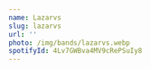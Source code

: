 ```yaml
---
name: Lazarvs
slug: lazarvs
url: ''
photo: /img/bands/lazarvs.webp
spotifyId: 4Lv7GWBva4MV9cRePSuIy8
---
```

